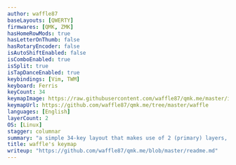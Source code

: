 ```yaml
---
author: waffle87
baseLayouts: [QWERTY]
firmwares: [QMK, ZMK]
hasHomeRowMods: true
hasLetterOnThumb: false
hasRotaryEncoder: false
isAutoShiftEnabled: false
isComboEnabled: true
isSplit: true
isTapDanceEnabled: true
keybindings: [Vim, TWM]
keyboard: Ferris
keyCount: 34
keymapImage: https://raw.githubusercontent.com/waffle87/qmk.me/master/img/layout.svg
keymapUrl: https://github.com/waffle87/qmk.me/tree/master/waffle
languages: [English]
layerCount: 2
OS: [Linux]
stagger: columnar
summary: "a simple 34-key layout that makes use of 2 (primary) layers, home-row mods, & combos for many symbols."
title: waffle's keymap
writeup: "https://github.com/waffle87/qmk.me/blob/master/readme.md"
---
```

